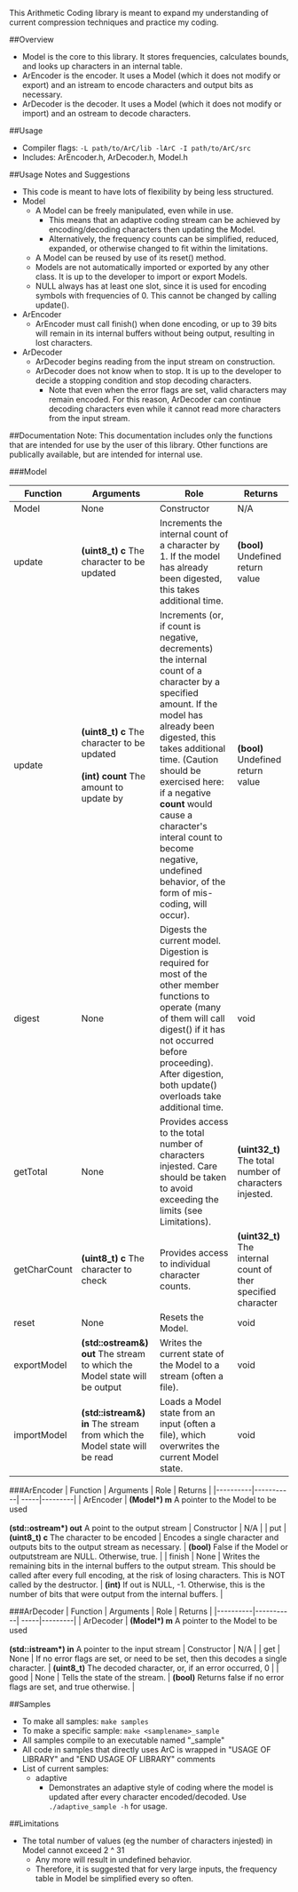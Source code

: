 This Arithmetic Coding library is meant to expand my understanding of current compression techniques and practice my coding.

##Overview
* Model is the core to this library. It stores frequencies, calculates bounds, and looks up characters in an internal table.
* ArEncoder is the encoder. It uses a Model (which it does not modify or export) and an istream to encode characters and output bits as necessary.
* ArDecoder is the decoder. It uses a Model (which it does not modify or import) and an ostream to decode characters.

##Usage
* Compiler flags: `-L path/to/ArC/lib -lArC -I path/to/ArC/src`
* Includes: ArEncoder.h, ArDecoder.h, Model.h

##Usage Notes and Suggestions
* This code is meant to have lots of flexibility by being less structured.
* Model
  * A Model can be freely manipulated, even while in use. 
    * This means that an adaptive coding stream can be achieved by encoding/decoding characters then updating the Model.
    * Alternatively, the frequency counts can be simplified, reduced, expanded, or otherwise changed to fit within the limitations.
  * A Model can be reused by use of its reset() method.
  * Models are not automatically imported or exported by any other class. It is up to the developer to import or export Models.
  * NULL always has at least one slot, since it is used for encoding symbols with frequencies of 0. This cannot be changed by calling update().
* ArEncoder
  * ArEncoder must call finish() when done encoding, or up to 39 bits will remain in its internal buffers without being output, resulting in lost characters.
* ArDecoder
  * ArDecoder begins reading from the input stream on construction.
  * ArDecoder does not know when to stop. It is up to the developer to decide a stopping condition and stop decoding characters.
    * Note that even when the error flags are set, valid characters may remain encoded. For this reason, ArDecoder can continue decoding characters even while it cannot read more characters from the input stream. 

##Documentation
Note: This documentation includes only the functions that are intended for use by the user of this library. Other functions are publically available, but are intended for internal use.

###Model

| Function | Arguments | Role | Returns |
|----------|-----------| -----|---------|
| Model    | None | Constructor | N/A |
| update   | **(uint8_t) c** The character to be updated | Increments the internal count of a character by 1. If the model has already been digested, this takes additional time. | **(bool)** Undefined return value |
| update   | **(uint8_t) c** The character to be updated <br/><br/>**(int) count** The amount to update by | Increments (or, if count is negative, decrements) the internal count of a character by a specified amount. If the model has already been digested, this takes additional time. (Caution should be exercised here: if a negative **count** would cause a character's interal count to become negative, undefined behavior, of the form of mis-coding, will occur). | **(bool)** Undefined return value |
| digest   | None | Digests the current model. Digestion is required for most of the other member functions to operate (many of them will call digest() if it has not occurred before proceeding). After digestion, both update() overloads take additional time. | void |
| getTotal | None | Provides access to the total number of characters injested. Care should be taken to avoid exceeding the limits (see Limitations). | **(uint32_t)** The total number of characters injested.|
| getCharCount | **(uint8_t) c** The character to check | Provides access to individual character counts. | **(uint32_t)** The internal count of ther specified character |
| reset | None | Resets the Model. | void |
| exportModel | **(std::ostream&) out** The stream to which the Model state will be output | Writes the current state of the Model to a stream (often a file). | void |
| importModel | **(std::istream&) in** The stream from which the Model state will be read | Loads a Model state from an input (often a file), which overwrites the current Model state. | void |

###ArEncoder
| Function | Arguments | Role | Returns |
|----------|-----------| -----|---------|
| ArEncoder | **(Model\*) m** A pointer to the Model to be used <br/><br/> **(std::ostream\*) out** A point to the output stream | Constructor | N/A |
| put | **(uint8_t) c** The character to be encoded | Encodes a single character and outputs bits to the output stream as necessary. | **(bool)** False if the Model or outputstream are NULL. Otherwise, true. |
| finish | None | Writes the remaining bits in the internal buffers to the output stream. This should be called after every full encoding, at the risk of losing characters. This is NOT called by the destructor. | **(int)** If out is NULL, -1. Otherwise, this is the number of bits that were output from the internal buffers. |

###ArDecoder
| Function | Arguments | Role | Returns |
|----------|-----------| -----|---------|
| ArDecoder | **(Model\*) m** A pointer to the Model to be used <br/><br/> **(std::istream\*) in** A pointer to the input stream | Constructor | N/A |
| get | None | If no error flags are set, or need to be set, then this decodes a single character. | **(uint8_t)** The decoded character, or, if an error occurred, 0 |
| good | None | Tells the state of the stream. | **(bool)** Returns false if no error flags are set, and true otherwise. |


##Samples
* To make all samples: `make samples`
* To make a specific sample: `make <samplename>_sample`
* All samples compile to an executable named "<samplename>_sample"
* All code in samples that directly uses ArC is wrapped in "USAGE OF LIBRARY" and "END USAGE OF LIBRARY" comments
* List of current samples:
  * adaptive
    * Demonstrates an adaptive style of coding where the model is updated after every character encoded/decoded. Use `./adaptive_sample -h` for usage. 

##Limitations
* The total number of values (eg the number of characters injested) in Model cannot exceed 2 ^ 31
  * Any more will result in undefined behavior.
  * Therefore, it is suggested that for very large inputs, the frequency table in Model be simplified every so often.

